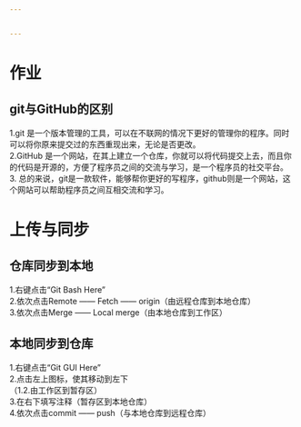 ```yaml
---


---
```


<h1 id="作业">作业</h1>
<h2 id="git与github的区别">git与GitHub的区别</h2>
<p>1.git 是一个版本管理的工具，可以在不联网的情况下更好的管理你的程序。同时可以将你原来提交过的东西重现出来，无论是否更改。<br>
2.GitHub 是一个网站，在其上建立一个仓库，你就可以将代码提交上去，而且你的代码是开源的，方便了程序员之间的交流与学习，是一个程序员的社交平台。<br>
3. 总的来说，git是一款软件，能够帮你更好的写程序，github则是一个网站，这个网站可以帮助程序员之间互相交流和学习。</p>
<h1 id="上传与同步">上传与同步</h1>
<h2 id="仓库同步到本地">仓库同步到本地</h2>
<p>1.右键点击“Git Bash Here”<br>
2.依次点击Remote —— Fetch —— origin（由远程仓库到本地仓库）<br>
3.依次点击Merge —— Local merge（由本地仓库到工作区）</p>
<h2 id="本地同步到仓库">本地同步到仓库</h2>
<p>1.右键点击“Git GUI Here”<br>
2.点击左上图标，使其移动到左下<br>
（1.2.由工作区到暂存区）<br>
3.在右下填写注释（暂存区到本地仓库）<br>
4.依次点击commit —— push（与本地仓库到远程仓库）</p>

